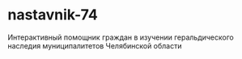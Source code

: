 # nastavnik-74
Интерактивный помощник граждан в изучении геральдического наследия муниципалитетов Челябинской области
